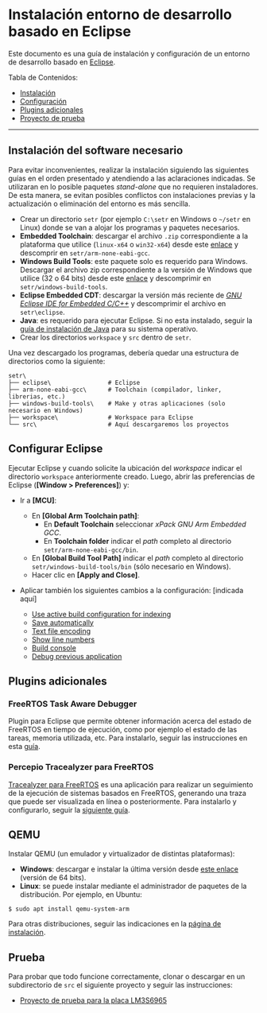 # Instalación entorno de desarrollo basado en Eclipse

Este documento es una guía de instalación y configuración de un entorno de desarrollo basado en [Eclipse](http://www.eclipse.org).

Tabla de Contenidos:

- [Instalación](#instalacion-del-software-necesario)
- [Configuración](#configurar-eclipse)
- [Plugins adicionales](#plugins-adicionales)
- [Proyecto de prueba](#proyecto-de-prueba)

---

## Instalación del software necesario

Para evitar inconvenientes, realizar la instalación siguiendo las siguientes guías en el orden presentado y atendiendo a las aclaraciones indicadas. Se utilizaran en lo posible paquetes _stand-alone_ que no requieren instaladores. De esta manera, se evitan posibles conflictos con instalaciones previas y la actualización o eliminación del entorno es más sencilla.

- Crear un directorio `setr` (por ejemplo `C:\setr` en Windows o `~/setr` en Linux) donde se van a alojar los programas y paquetes necesarios.
- **Embedded Toolchain**: descargar el archivo `.zip` correspondiente a la plataforma que utilice (`linux-x64` o `win32-x64`) desde este [enlace](https://github.com/xpack-dev-tools/arm-none-eabi-gcc-xpack/releases/tag/v11.3.1-1.1) y descomprir en `setr/arm-none-eabi-gcc`.
- **Windows Build Tools**: este paquete solo es requerido para Windows. Descargar el archivo zip correspondiente a la versión de Windows que utilice (32 o 64 bits) desde este [enlace](https://github.com/xpack-dev-tools/windows-build-tools-xpack/releases/tag/v4.3.0-1) y descomprimir en `setr/windows-build-tools`.
- **Eclipse Embedded CDT**: descargar la versión más reciente de [_GNU Eclipse IDE for Embedded C/C++_](https://www.eclipse.org/downloads/packages/) y descomprimir el archivo en `setr\eclipse`.
- **Java**: es requerido para ejecutar Eclipse. Si no esta instalado, seguir la [guía de instalación de Java](https://eclipse-embed-cdt.github.io/plugins/prerequisites/) para su sistema operativo.
- Crear los directorios `workspace` y `src` dentro de `setr`.

Una vez descargado los programas, debería quedar una estructura de directorios como la siguiente:
```
setr\
├── eclipse\                # Eclipse 
├── arm-none-eabi-gcc\      # Toolchain (compilador, linker, librerias, etc.)
├── windows-build-tools\    # Make y otras aplicaciones (solo necesario en Windows)
├── workspace\              # Workspace para Eclipse
└── src\                    # Aquí descargaremos los proyectos
```

## Configurar Eclipse

Ejecutar Eclipse y cuando solicite la ubicación del _workspace_ indicar el directorio `workspace` anteriormente creado. Luego, abrir las preferencias de Eclipse (**[Window > Preferences]**) y:

- Ir a **[MCU]**:
  - En **[Global Arm Toolchain path]**:
    - En **Default Toolchain** seleccionar _xPack GNU Arm Embedded GCC_.
    - En **Toolchain folder** indicar el _path_ completo al directorio `setr/arm-none-eabi-gcc/bin`.
  - En **[Global Build Tool Path]** indicar el _path_ completo al directorio `setr/windows-build-tools/bin` (sólo necesario en Windows).
  - Hacer clic en **[Apply and Close]**.

- Aplicar también los siguientes cambios a la configuración: [indicada aquí]
    - [Use active build configuration for indexing](https://eclipse-embed-cdt.github.io/eclipse/workspace/preferences/#use-active-build-configuration-for-indexing)
    - [Save automatically](https://eclipse-embed-cdt.github.io/eclipse/workspace/preferences/#save-automatically)
    - [Text file encoding](https://eclipse-embed-cdt.github.io/eclipse/workspace/preferences/#text-file-encoding)
    - [Show line numbers](https://eclipse-embed-cdt.github.io/eclipse/workspace/preferences/#show-line-numbers)
    - [Build console](https://eclipse-embed-cdt.github.io/eclipse/workspace/preferences/#build-console)
    - [Debug previous application](https://eclipse-embed-cdt.github.io/eclipse/workspace/preferences/#debug-previous-application)

## Plugins adicionales

### FreeRTOS Task Aware Debugger

Plugin para Eclipse que permite obtener información acerca del estado de FreeRTOS en tiempo de ejecución, como por ejemplo el estado de las tareas, memoria utilizada, etc. Para instalarlo, seguir las instrucciones en esta [guía](eclipse-freertos-tad.md). 

### Percepio Tracealyzer para FreeRTOS

[Tracealyzer para FreeRTOS](https://percepio.com/docs/FreeRTOS/manual/index.html#Tracealyzer_for_FreeRTOS) es una aplicación para realizar un seguimiento de la ejecución de sistemas basados en FreeRTOS, generando una traza que puede ser visualizada en línea o posteriormente. Para instalarlo y configurarlo, seguir la [siguiente guía](eclipse-tracealyzer.md).

## QEMU

Instalar QEMU (un emulador y virtualizador de distintas plataformas):

- **Windows**: descargar e instalar la última versión desde [este enlace](https://qemu.weilnetz.de/w64/) (versión de 64 bits).
- **Linux**: se puede instalar mediante el administrador de paquetes de la distribución. Por ejemplo, en Ubuntu:

```
$ sudo apt install qemu-system-arm 
```

Para otras distribuciones, seguir las indicaciones en la [página de instalación](https://www.qemu.org/download/#linux). 

## Prueba

Para probar que todo funcione correctamente, clonar o descargar en un subdirectorio de `src` el siguiente proyecto y seguir las instrucciones:

- [Proyecto de prueba para la placa LM3S6965](https://github.com/if025-pm-unpsjb/lm3s6965evb-helloworld-makefile)
